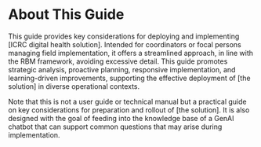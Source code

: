 # About This Guide

This guide provides key considerations for deploying and implementing \[ICRC digital health solution]. Intended for coordinators or focal persons managing field implementation, it offers a streamlined approach, in line with the RBM framework, avoiding excessive detail. This guide promotes strategic analysis, proactive planning, responsive implementation, and learning-driven improvements, supporting the effective deployment of \[the solution] in diverse operational contexts.

Note that this is not a user guide or technical manual but a practical guide on key considerations for preparation and rollout of \[the solution]. It is also designed with the goal of feeding into the knowledge base of a GenAI chatbot that can support common questions that may arise during implementation.
